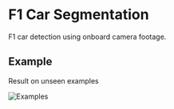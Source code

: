 
# F1 Car Segmentation
F1 car detection using onboard camera footage.

## Example

Result on unseen examples

![Examples](data/images/example.png)

